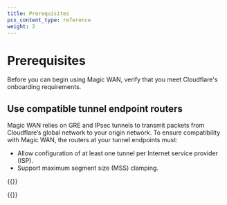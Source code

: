 ```yaml
---
title: Prerequisites
pcx_content_type: reference
weight: 2
---
```


# Prerequisites

Before you can begin using Magic WAN, verify that you meet Cloudflare's onboarding requirements.

## Use compatible tunnel endpoint routers

Magic WAN relies on GRE and IPsec tunnels to transmit packets from Cloudflare’s global network to your origin network. To ensure compatibility with Magic WAN, the routers at your tunnel endpoints must:

- Allow configuration of at least one tunnel per Internet service provider (ISP).
- Support maximum segment size (MSS) clamping.

{{<render file="_maximum-segment-size.md" productFolder="magic-transit" withParameters="/magic-wan/static/mss-values-and-packet.png;;Magic WAN;;To accommodate the additional header data, **you must set the MSS value to 1436 bytes at your tunnel interfaces** (not the physical interfaces).">}}

{{<render file="_router-vendor-guidelines-mss-settings-origin.md" productFolder="magic-transit" withParameters="To verify that your routers have the correct MSS setting (1436 bytes) at your origin, run the following command on the servers egressing the prefixes you want to add to Magic WAN:">}}
